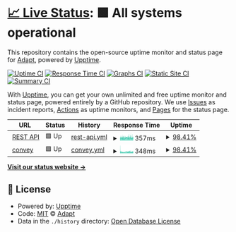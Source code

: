 # [📈 Live Status](https://status.adapt.chat): <!--live status--> **🟩 All systems operational**

This repository contains the open-source uptime monitor and status page for [Adapt](https://adapt.chat), powered by [Upptime](https://github.com/upptime/upptime).

[![Uptime CI](https://github.com/AdaptChat/status/workflows/Uptime%20CI/badge.svg)](https://github.com/AdaptChat/status/actions?query=workflow%3A%22Uptime+CI%22)
[![Response Time CI](https://github.com/AdaptChat/status/workflows/Response%20Time%20CI/badge.svg)](https://github.com/AdaptChat/status/actions?query=workflow%3A%22Response+Time+CI%22)
[![Graphs CI](https://github.com/AdaptChat/status/workflows/Graphs%20CI/badge.svg)](https://github.com/AdaptChat/status/actions?query=workflow%3A%22Graphs+CI%22)
[![Static Site CI](https://github.com/AdaptChat/status/workflows/Static%20Site%20CI/badge.svg)](https://github.com/AdaptChat/status/actions?query=workflow%3A%22Static+Site+CI%22)
[![Summary CI](https://github.com/AdaptChat/status/workflows/Summary%20CI/badge.svg)](https://github.com/AdaptChat/status/actions?query=workflow%3A%22Summary+CI%22)

With [Upptime](https://upptime.js.org), you can get your own unlimited and free uptime monitor and status page, powered entirely by a GitHub repository. We use [Issues](https://github.com/AdaptChat/status/issues) as incident reports, [Actions](https://github.com/AdaptChat/status/actions) as uptime monitors, and [Pages](https://status.adapt.chat) for the status page.

<!--start: status pages-->
<!-- This summary is generated by Upptime (https://github.com/upptime/upptime) -->
<!-- Do not edit this manually, your changes will be overwritten -->
<!-- prettier-ignore -->
| URL | Status | History | Response Time | Uptime |
| --- | ------ | ------- | ------------- | ------ |
| <img alt="" src="https://icons.duckduckgo.com/ip3/api.adapt.chat.ico" height="13"> [REST API](https://api.adapt.chat) | 🟩 Up | [rest-api.yml](https://github.com/AdaptChat/status/commits/HEAD/history/rest-api.yml) | <details><summary><img alt="Response time graph" src="./graphs/rest-api/response-time-week.png" height="20"> 357ms</summary><br><a href="https://status.adapt.chat/history/rest-api"><img alt="Response time 369" src="https://img.shields.io/endpoint?url=https%3A%2F%2Fraw.githubusercontent.com%2FAdaptChat%2Fstatus%2FHEAD%2Fapi%2Frest-api%2Fresponse-time.json"></a><br><a href="https://status.adapt.chat/history/rest-api"><img alt="24-hour response time 339" src="https://img.shields.io/endpoint?url=https%3A%2F%2Fraw.githubusercontent.com%2FAdaptChat%2Fstatus%2FHEAD%2Fapi%2Frest-api%2Fresponse-time-day.json"></a><br><a href="https://status.adapt.chat/history/rest-api"><img alt="7-day response time 357" src="https://img.shields.io/endpoint?url=https%3A%2F%2Fraw.githubusercontent.com%2FAdaptChat%2Fstatus%2FHEAD%2Fapi%2Frest-api%2Fresponse-time-week.json"></a><br><a href="https://status.adapt.chat/history/rest-api"><img alt="30-day response time 371" src="https://img.shields.io/endpoint?url=https%3A%2F%2Fraw.githubusercontent.com%2FAdaptChat%2Fstatus%2FHEAD%2Fapi%2Frest-api%2Fresponse-time-month.json"></a><br><a href="https://status.adapt.chat/history/rest-api"><img alt="1-year response time 369" src="https://img.shields.io/endpoint?url=https%3A%2F%2Fraw.githubusercontent.com%2FAdaptChat%2Fstatus%2FHEAD%2Fapi%2Frest-api%2Fresponse-time-year.json"></a></details> | <details><summary><a href="https://status.adapt.chat/history/rest-api">98.41%</a></summary><a href="https://status.adapt.chat/history/rest-api"><img alt="All-time uptime 99.17%" src="https://img.shields.io/endpoint?url=https%3A%2F%2Fraw.githubusercontent.com%2FAdaptChat%2Fstatus%2FHEAD%2Fapi%2Frest-api%2Fuptime.json"></a><br><a href="https://status.adapt.chat/history/rest-api"><img alt="24-hour uptime 88.86%" src="https://img.shields.io/endpoint?url=https%3A%2F%2Fraw.githubusercontent.com%2FAdaptChat%2Fstatus%2FHEAD%2Fapi%2Frest-api%2Fuptime-day.json"></a><br><a href="https://status.adapt.chat/history/rest-api"><img alt="7-day uptime 98.41%" src="https://img.shields.io/endpoint?url=https%3A%2F%2Fraw.githubusercontent.com%2FAdaptChat%2Fstatus%2FHEAD%2Fapi%2Frest-api%2Fuptime-week.json"></a><br><a href="https://status.adapt.chat/history/rest-api"><img alt="30-day uptime 98.76%" src="https://img.shields.io/endpoint?url=https%3A%2F%2Fraw.githubusercontent.com%2FAdaptChat%2Fstatus%2FHEAD%2Fapi%2Frest-api%2Fuptime-month.json"></a><br><a href="https://status.adapt.chat/history/rest-api"><img alt="1-year uptime 99.17%" src="https://img.shields.io/endpoint?url=https%3A%2F%2Fraw.githubusercontent.com%2FAdaptChat%2Fstatus%2FHEAD%2Fapi%2Frest-api%2Fuptime-year.json"></a></details>
| <img alt="" src="https://icons.duckduckgo.com/ip3/convey.adapt.chat.ico" height="13"> [convey](https://convey.adapt.chat) | 🟩 Up | [convey.yml](https://github.com/AdaptChat/status/commits/HEAD/history/convey.yml) | <details><summary><img alt="Response time graph" src="./graphs/convey/response-time-week.png" height="20"> 348ms</summary><br><a href="https://status.adapt.chat/history/convey"><img alt="Response time 344" src="https://img.shields.io/endpoint?url=https%3A%2F%2Fraw.githubusercontent.com%2FAdaptChat%2Fstatus%2FHEAD%2Fapi%2Fconvey%2Fresponse-time.json"></a><br><a href="https://status.adapt.chat/history/convey"><img alt="24-hour response time 342" src="https://img.shields.io/endpoint?url=https%3A%2F%2Fraw.githubusercontent.com%2FAdaptChat%2Fstatus%2FHEAD%2Fapi%2Fconvey%2Fresponse-time-day.json"></a><br><a href="https://status.adapt.chat/history/convey"><img alt="7-day response time 348" src="https://img.shields.io/endpoint?url=https%3A%2F%2Fraw.githubusercontent.com%2FAdaptChat%2Fstatus%2FHEAD%2Fapi%2Fconvey%2Fresponse-time-week.json"></a><br><a href="https://status.adapt.chat/history/convey"><img alt="30-day response time 337" src="https://img.shields.io/endpoint?url=https%3A%2F%2Fraw.githubusercontent.com%2FAdaptChat%2Fstatus%2FHEAD%2Fapi%2Fconvey%2Fresponse-time-month.json"></a><br><a href="https://status.adapt.chat/history/convey"><img alt="1-year response time 344" src="https://img.shields.io/endpoint?url=https%3A%2F%2Fraw.githubusercontent.com%2FAdaptChat%2Fstatus%2FHEAD%2Fapi%2Fconvey%2Fresponse-time-year.json"></a></details> | <details><summary><a href="https://status.adapt.chat/history/convey">98.41%</a></summary><a href="https://status.adapt.chat/history/convey"><img alt="All-time uptime 99.16%" src="https://img.shields.io/endpoint?url=https%3A%2F%2Fraw.githubusercontent.com%2FAdaptChat%2Fstatus%2FHEAD%2Fapi%2Fconvey%2Fuptime.json"></a><br><a href="https://status.adapt.chat/history/convey"><img alt="24-hour uptime 88.86%" src="https://img.shields.io/endpoint?url=https%3A%2F%2Fraw.githubusercontent.com%2FAdaptChat%2Fstatus%2FHEAD%2Fapi%2Fconvey%2Fuptime-day.json"></a><br><a href="https://status.adapt.chat/history/convey"><img alt="7-day uptime 98.41%" src="https://img.shields.io/endpoint?url=https%3A%2F%2Fraw.githubusercontent.com%2FAdaptChat%2Fstatus%2FHEAD%2Fapi%2Fconvey%2Fuptime-week.json"></a><br><a href="https://status.adapt.chat/history/convey"><img alt="30-day uptime 98.73%" src="https://img.shields.io/endpoint?url=https%3A%2F%2Fraw.githubusercontent.com%2FAdaptChat%2Fstatus%2FHEAD%2Fapi%2Fconvey%2Fuptime-month.json"></a><br><a href="https://status.adapt.chat/history/convey"><img alt="1-year uptime 99.16%" src="https://img.shields.io/endpoint?url=https%3A%2F%2Fraw.githubusercontent.com%2FAdaptChat%2Fstatus%2FHEAD%2Fapi%2Fconvey%2Fuptime-year.json"></a></details>

<!--end: status pages-->

[**Visit our status website →**](https://status.adapt.chat)

## 📄 License

- Powered by: [Upptime](https://github.com/upptime/upptime)
- Code: [MIT](./LICENSE) © [Adapt](https://adapt.chat)
- Data in the `./history` directory: [Open Database License](https://opendatacommons.org/licenses/odbl/1-0/)

